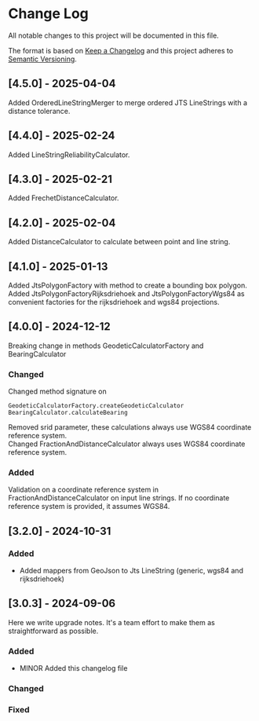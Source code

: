 # Change Log
All notable changes to this project will be documented in this file.

The format is based on [Keep a Changelog](http://keepachangelog.com/)
and this project adheres to [Semantic Versioning](http://semver.org/).

## [4.5.0] - 2025-04-04

Added OrderedLineStringMerger to merge ordered JTS LineStrings with a distance tolerance.

## [4.4.0] - 2025-02-24

Added LineStringReliabilityCalculator.

## [4.3.0] - 2025-02-21

Added FrechetDistanceCalculator.

## [4.2.0] - 2025-02-04

Added DistanceCalculator to calculate between point and line string.

## [4.1.0] - 2025-01-13

Added JtsPolygonFactory with method to create a bounding box polygon.
Added JtsPolygonFactoryRijksdriehoek and JtsPolygonFactoryWgs84 as convenient factories for the rijksdriehoek and wgs84 projections.

## [4.0.0] - 2024-12-12

Breaking change in methods GeodeticCalculatorFactory and BearingCalculator

### Changed

Changed method signature on

```
GeodeticCalculatorFactory.createGeodeticCalculator
BearingCalculator.calculateBearing
```

Removed srid parameter, these calculations always use WGS84 coordinate reference system.<br>
Changed FractionAndDistanceCalculator always uses WGS84 coordinate reference system.

### Added

Validation on a coordinate reference system in FractionAndDistanceCalculator on input line strings.
If no coordinate reference system is provided, it assumes WGS84.

## [3.2.0] - 2024-10-31

### Added
- Added mappers from GeoJson to Jts LineString (generic, wgs84 and rijksdriehoek) 


## [3.0.3] - 2024-09-06

Here we write upgrade notes. It's a team effort to make them as straightforward as possible.

### Added
- MINOR Added this changelog file

### Changed

### Fixed
